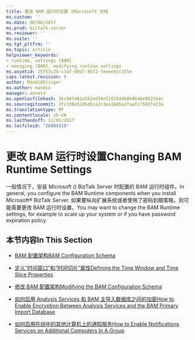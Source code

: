 ```yaml
---
title: 更改 BAM 运行时设置 |Microsoft 文档
ms.custom: ''
ms.date: 06/08/2017
ms.prod: biztalk-server
ms.reviewer: ''
ms.suite: ''
ms.tgt_pltfrm: ''
ms.topic: article
helpviewer_keywords:
- runtime, settings [BAM]
- managing [BAM], modifying runtime settings
ms.assetid: 25f53c20-c3af-40d7-9bf2-7eeee9cc3f5e
caps.latest.revision: 9
author: MandiOhlinger
ms.author: mandia
manager: anneta
ms.openlocfilehash: 3bc90f401a562ed34e51035ddb8b86d8e9021b4c
ms.sourcegitcommit: 3fc338e52d5dbca2c3ea1685a2faafc7582fe23a
ms.translationtype: MT
ms.contentlocale: zh-CN
ms.lasthandoff: 12/01/2017
ms.locfileid: "26004318"
---
```

# <a name="changing-bam-runtime-settings"></a><span data-ttu-id="bfcaf-102">更改 BAM 运行时设置</span><span class="sxs-lookup"><span data-stu-id="bfcaf-102">Changing BAM Runtime Settings</span></span>
<span data-ttu-id="bfcaf-103">一般情况下，安装 Microsoft () BizTalk Server 时配置的 BAM 运行时组件。</span><span class="sxs-lookup"><span data-stu-id="bfcaf-103">In general, you configure the BAM Runtime components when you install Microsoft® BizTalk Server.</span></span> <span data-ttu-id="bfcaf-104">如果要纵向扩展系统或者使用了密码到期策略，则可能需要更改 BAM 运行时设置。</span><span class="sxs-lookup"><span data-stu-id="bfcaf-104">You may want to change the BAM Runtime settings, for example to scale up your system or if you have password expiration policy.</span></span>  
  
## <a name="in-this-section"></a><span data-ttu-id="bfcaf-105">本节内容</span><span class="sxs-lookup"><span data-stu-id="bfcaf-105">In This Section</span></span>  
  
-   [<span data-ttu-id="bfcaf-106">BAM 配置架构</span><span class="sxs-lookup"><span data-stu-id="bfcaf-106">BAM Configuration Schema</span></span>](../core/bam-configuration-schema.md)  
  
-   [<span data-ttu-id="bfcaf-107">定义“时间窗口”和“时间切片”属性</span><span class="sxs-lookup"><span data-stu-id="bfcaf-107">Defining the Time Window and Time Slice Properties</span></span>](../core/defining-the-time-window-and-time-slice-properties.md)  
  
-   [<span data-ttu-id="bfcaf-108">修改 BAM 配置架构</span><span class="sxs-lookup"><span data-stu-id="bfcaf-108">Modifying the BAM Configuration Schema</span></span>](../core/modifying-the-bam-configuration-schema.md)  
  
-   [<span data-ttu-id="bfcaf-109">如何启用 Analysis Services 和 BAM 主导入数据库之间的加密</span><span class="sxs-lookup"><span data-stu-id="bfcaf-109">How to Enable Encryption Between Analysis Services and the BAM Primary Import Database</span></span>](../core/enable-encryption-between-analysis-services-and-bam-primary-import-database.md)  
  
-   [<span data-ttu-id="bfcaf-110">如何启用在组中的其他计算机上的通知服务</span><span class="sxs-lookup"><span data-stu-id="bfcaf-110">How to Enable Notifications Services on Additional Computers In A Group</span></span>](../core/how-to-enable-notifications-services-on-additional-computers-in-a-group.md)